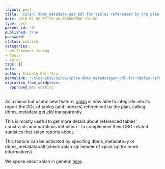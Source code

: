 ```yaml
---
layout: post
title: 'xplan: dbms_metadata.get_ddl for tables referenced by the plan'
date: 2010-02-09 17:59:40.000000000 +01:00
type: post
parent_id: '0'
published: true
password: ''
status: publish
categories:
- performance tuning
- tools
- xplan
tags: []
meta:
author: Alberto Dell'Era
permalink: "/blog/2010/02/09/xplan-dbms_metadataget_ddl-for-tables-referenced-by-the-plan/"
migration_from_wordpress:
  approved_on: working
---
```

As a minor but useful new feature, [xplan](https://github.com/alberto-dellera/xplan) is now able to integrate into its report the DDL of tables (and indexes) referenced by the plan, calling dbms\_metadata.get\_ddl transparently.

This is mostly useful to get more details about referenced tables' constraints and partitions definition - to complement their CBO-related statistics that xplan reports about.

This feature can be activated by specifing dbms\_metadata=y or dbms\_metadata=all (check xplan.sql header of xplan.sql for more informations).

We spoke about xplan in general [here](/blog/2009/06/07/optimizing-sql-statements-with-xplan/).
